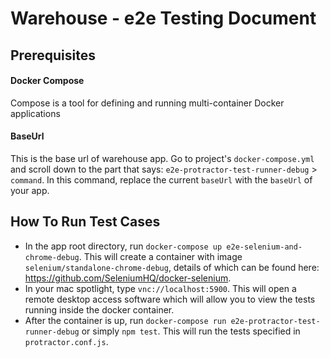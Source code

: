# Warehouse - e2e Testing Document

## Prerequisites
#### Docker Compose
Compose is a tool for defining and running multi-container Docker applications
#### BaseUrl
This is the base url of warehouse app. Go to project's `docker-compose.yml` and scroll down to the
part that says: `e2e-protractor-test-runner-debug` > `command`. In this command, replace the current `baseUrl` with the `baseUrl` of your app.
## How To Run Test Cases
- In the app root directory, run `docker-compose up e2e-selenium-and-chrome-debug`. This will create
a container with image `selenium/standalone-chrome-debug`, details of which can be found here: https://github.com/SeleniumHQ/docker-selenium.
- In your mac spotlight, type `vnc://localhost:5900`. This will open a remote desktop access software which will allow you to view the tests running inside the docker container. 
- After the container is up, run `docker-compose run e2e-protractor-test-runner-debug` or simply `npm test`. This will run the tests specified in `protractor.conf.js`.
